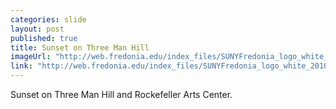 ```yaml
---
categories: slide
layout: post
published: true
title: Sunset on Three Man Hill
imageUrl: "http://web.fredonia.edu/index_files/SUNYFredonia_logo_white_2010.png"
link: "http://web.fredonia.edu/index_files/SUNYFredonia_logo_white_2010.png"
---
```


Sunset on Three Man Hill and Rockefeller Arts Center.